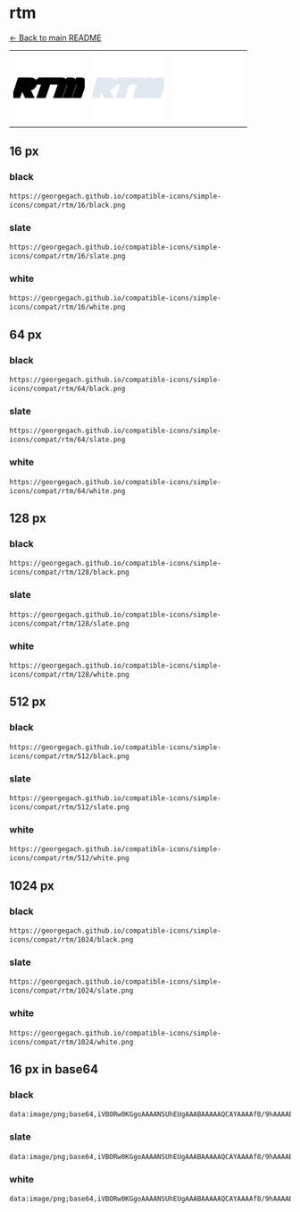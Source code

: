 # rtm

[← Back to main README](../../README.md)

<table><tr>
  <td><img src="./128/black.png" width="128" alt="rtm black icon" /></td>
  <td><img src="./128/slate.png" width="128" alt="rtm slate icon" /></td>
  <td><img src="./128/white.png" width="128" alt="rtm white icon" /></td>
</tr></table>

## 16 px

### black
```
https://georgegach.github.io/compatible-icons/simple-icons/compat/rtm/16/black.png
```

### slate
```
https://georgegach.github.io/compatible-icons/simple-icons/compat/rtm/16/slate.png
```

### white
```
https://georgegach.github.io/compatible-icons/simple-icons/compat/rtm/16/white.png
```

## 64 px

### black
```
https://georgegach.github.io/compatible-icons/simple-icons/compat/rtm/64/black.png
```

### slate
```
https://georgegach.github.io/compatible-icons/simple-icons/compat/rtm/64/slate.png
```

### white
```
https://georgegach.github.io/compatible-icons/simple-icons/compat/rtm/64/white.png
```

## 128 px

### black
```
https://georgegach.github.io/compatible-icons/simple-icons/compat/rtm/128/black.png
```

### slate
```
https://georgegach.github.io/compatible-icons/simple-icons/compat/rtm/128/slate.png
```

### white
```
https://georgegach.github.io/compatible-icons/simple-icons/compat/rtm/128/white.png
```

## 512 px

### black
```
https://georgegach.github.io/compatible-icons/simple-icons/compat/rtm/512/black.png
```

### slate
```
https://georgegach.github.io/compatible-icons/simple-icons/compat/rtm/512/slate.png
```

### white
```
https://georgegach.github.io/compatible-icons/simple-icons/compat/rtm/512/white.png
```

## 1024 px

### black
```
https://georgegach.github.io/compatible-icons/simple-icons/compat/rtm/1024/black.png
```

### slate
```
https://georgegach.github.io/compatible-icons/simple-icons/compat/rtm/1024/slate.png
```

### white
```
https://georgegach.github.io/compatible-icons/simple-icons/compat/rtm/1024/white.png
```

## 16 px in base64

### black
```
data:image/png;base64,iVBORw0KGgoAAAANSUhEUgAAABAAAAAQCAYAAAAf8/9hAAAABmJLR0QA/wD/AP+gvaeTAAAAw0lEQVQ4je3QPUpDURQE4O9dNVGjBPzBytraLYRAlmCd2iYgiPtwN4K1nboDC0EEwWgSUsQ8YjN2aYJtBi7nwhnmzAxr/BtVZgcl/xfs4XgJ/xWneMMJviuc4yECCwyxi23U2Mhuji/sY4QWfgr6mGKcV3CND0xwhZsIz/AZsRHqgl4u1djEAI9ohnyLw1g+wFEc7mBYsnhP9q0QLtPDfbJfxF2VmM1EuKvQTTlTnMV6A208x0UnQvO4/JtPS4peY1X8Ah23LRsvSwmxAAAAAElFTkSuQmCC
```

### slate
```
data:image/png;base64,iVBORw0KGgoAAAANSUhEUgAAABAAAAAQCAYAAAAf8/9hAAAABmJLR0QA/wD/AP+gvaeTAAABEElEQVQ4je2ROUpEURRET93/nRXBgdbA2NgtiOASjI1NBEHch7sRjM3UHTiBOEB3a4uB/d4tAzUxFQzEkxQUByoo+OfHCODyrr8uEZ/FReDpiha/y22Jm9LmCtncNpROsZ50+dBbi9QJUpAYuWcxKTSOXZEa7AAK0AdmkJ6dnhIaRpNsI15JD8ADIAT7OB8FLzJ7iANDT/Am0VW6SH5GroG0+bFEJWjbRrtKnYoYQ3RXlmYPXZkPqWN7Lq0FS5MiJiR6YehIugNdCEZqzQXDjmG6JscABFvpHAASaZxjhimnj3R1399oS9zA8LW0zWqDHzNj1OHZkRrny8sz3euHp3WASJcMtV/ZDOPsd77+47wDb/eFgb21fosAAAAASUVORK5CYII=
```

### white
```
data:image/png;base64,iVBORw0KGgoAAAANSUhEUgAAABAAAAAQCAYAAAAf8/9hAAAABmJLR0QA/wD/AP+gvaeTAAAAyElEQVQ4je3Qu0qDQRiE4WfXQzwieMDK2tpbCIKXYG1tIwjifXg3grWdegcWgghColFSaH7WZuzSiG0GloX9PmbfGWb6twq01vqoeXvEGnam7D9hD8/YxXtprR3gNgYNQ6xgCR3mMpvgDesYYRXfFScY4yOn4gKv+MQ5LmP8hUHMRugqjvJTh3mc4Q49DEopV9gK8ia2Q7iMYc3gJdkXsnCaHm6S/Th0JTF7iXBdWmuHKWeM/aAvYgMPQe7HaBLK3/t+StEz/VU/gyI2FeWkVd4AAAAASUVORK5CYII=
```

